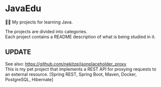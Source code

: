 # JavaEdu
👀🧠 My projects for learning Java.

The projects are divided into categories. <br>
Each project contains a README description of what is being studied in it.

## UPDATE
See also: https://github.com/nekitze/jsonplaceholder_proxy<br>
This is my pet project that implements a REST API for proxying requests to an external resource. [Spring REST, Spring Boot, Maven, Docker, PostgreSQL, Hibernate]
